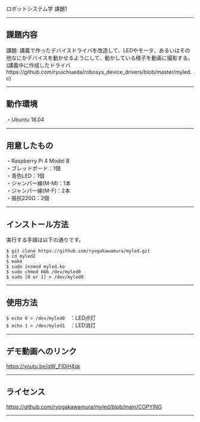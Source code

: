 ロボットシステム学 課題1

---

## 課題内容 
  
  課題: 講義で作ったデバイスドライバを改造して、LEDやモータ、あるいはその他なにかデバイスを動かせるようにして、動かしている様子を動画に撮影する。
  (講義中に作成したドライバhttps://github.com/ryuichiueda/robosys_device_drivers/blob/master/myled.c)
  
---

## 動作環境
  
・Ubuntu 18.04  
  
---

## 用意したもの
  
  ・Raspberry Pi 4 Model B  
  ・ブレッドボード：1個  
  ・青色LED：1個  
  ・ジャンパー線(M-M)：1本  
  ・ジャンパー線(M-F)：2本  
  ・抵抗220Ω：2個  
  
---

## インストール方法
  
  実行する手順は以下の通りです。  
  
  `$ git clone https://github.com/ryogakawamura/myled.git `  
  `$ cd myled2  `  
  `$ make  `  
  `$ sudo insmod myled.ko `  
  `$ sudo chmod 666 /dev/myled0`  
  `$ sudo [0 or 1] > /dev/myled0`  
  
---

## 使用方法

  `$ echo 0 > /dev/myled0  `：LED点灯  
  `$ echo 1 > /dev/myled1  `：LED消灯  
  
---

## デモ動画へのリンク
  https://youtu.be/qW_FI0jH4sk
  
---

## ライセンス
  https://github.com/ryogakawamura/myled/blob/main/COPYING

---
